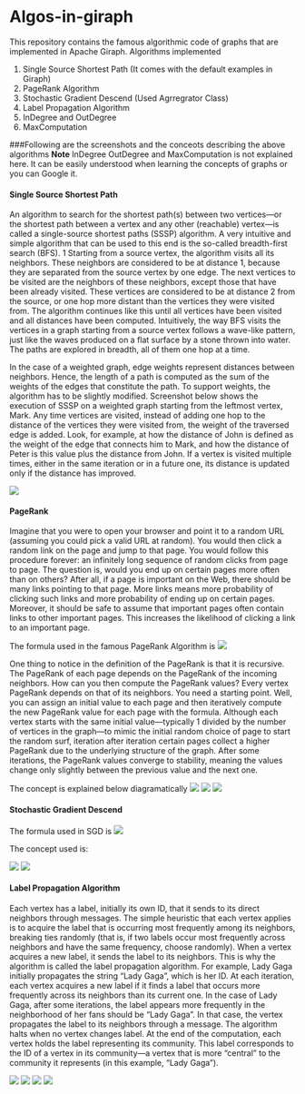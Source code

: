 # Algos-in-giraph
This repository contains the famous algorithmic code of graphs that are implemented in Apache Giraph.
Algorithms implemented

1. Single Source Shortest Path (It comes with the default examples in Giraph)
2. PageRank Algorithm
3. Stochastic Gradient Descend (Used Agrregrator Class)
4. Label Propagation Algorithm
5. InDegree and OutDegree
6. MaxComputation

###Following are the screenshots and the conceots describing the above algorithms
**Note** InDegree OutDegree and MaxComputation is not explained here. It can be easily understood when learning the concepts of graphs or you can Google it.

#### Single Source Shortest Path

An algorithm to search for the shortest path(s) between two vertices—or the shortest path between a
vertex and any other (reachable) vertex—is called a single-source shortest paths (SSSP) algorithm. A very
intuitive and simple algorithm that can be used to this end is the so-called breadth-first search (BFS). 1
Starting from a source vertex, the algorithm visits all its neighbors. These neighbors are considered to be at
distance 1, because they are separated from the source vertex by one edge. The next vertices to be visited are
the neighbors of these neighbors, except those that have been already visited. These vertices are considered
to be at distance 2 from the source, or one hop more distant than the vertices they were visited from. The
algorithm continues like this until all vertices have been visited and all distances have been computed.
Intuitively, the way BFS visits the vertices in a graph starting from a source vertex follows a wave-like
pattern, just like the waves produced on a flat surface by a stone thrown into water. The paths are explored in
breadth, all of them one hop at a time.

In the case of a weighted graph, edge weights represent distances between neighbors. Hence, the length
of a path is computed as the sum of the weights of the edges that constitute the path. To support weights, the
algorithm has to be slightly modified. Screenshot below shows the execution of SSSP on a weighted graph starting
from the leftmost vertex, Mark. Any time vertices are visited, instead of adding one hop to the distance of
the vertices they were visited from, the weight of the traversed edge is added. Look, for example, at how
the distance of John is defined as the weight of the edge that connects him to Mark, and how the distance
of Peter is this value plus the distance from John. If a vertex is visited multiple times, either in the same
iteration or in a future one, its distance is updated only if the distance has improved.

![](https://raw.githubusercontent.com/LakshayNagpal/Algos-in-giraph/master/images/SSSP.png)

#### PageRank

Imagine that you were to open your browser and point it to a
random URL (assuming you could pick a valid URL at random). You would then click a random link on the
page and jump to that page. You would follow this procedure forever: an infinitely long sequence of random
clicks from page to page. The question is, would you end up on certain pages more often than on others?
After all, if a page is important on the Web, there should be many links pointing to that page. More links means more probability of clicking such links and more probability of ending up on certain pages. Moreover,
it should be safe to assume that important pages often contain links to other important pages. This increases
the likelihood of clicking a link to an important page.

The formula used in the famous PageRank Algorithm is 
![](https://raw.githubusercontent.com/LakshayNagpal/Algos-in-giraph/master/images/pagerank1.png)

One thing to notice in the definition of the PageRank is that it is recursive. The PageRank of each page
depends on the PageRank of the incoming neighbors. How can you then compute the PageRank values?
Every vertex PageRank depends on that of its neighbors. You need a starting point. Well, you can assign
an initial value to each page and then iteratively compute the new PageRank value for each page with the
formula. Although each vertex starts with the same initial value—typically 1 divided by the number of
vertices in the graph—to mimic the initial random choice of page to start the random surf, iteration after
iteration certain pages collect a higher PageRank due to the underlying structure of the graph. After some
iterations, the PageRank values converge to stability, meaning the values change only slightly between the
previous value and the next one.


The concept is explained below diagramatically
![](https://raw.githubusercontent.com/LakshayNagpal/Algos-in-giraph/master/images/pagerank2.png)
![](https://raw.githubusercontent.com/LakshayNagpal/Algos-in-giraph/master/images/pagerank3.png)
![](https://raw.githubusercontent.com/LakshayNagpal/Algos-in-giraph/master/images/pagerank4.png)

#### Stochastic Gradient Descend
The formula used in SGD is 
![](https://raw.githubusercontent.com/LakshayNagpal/Algos-in-giraph/master/images/SGD.png)

The concept used is:

![](https://raw.githubusercontent.com/LakshayNagpal/Algos-in-giraph/master/images/SGD1.png)
![](https://raw.githubusercontent.com/LakshayNagpal/Algos-in-giraph/master/images/SGD2.png)

#### Label Propagation Algorithm

Each vertex has a label, initially its own ID, that it sends to its direct
neighbors through messages. The simple heuristic that each vertex applies is to acquire the label that is
occurring most frequently among its neighbors, breaking ties randomly (that is, if two labels occur most
frequently across neighbors and have the same frequency, choose randomly). When a vertex acquires a new
label, it sends the label to its neighbors. This is why the algorithm is called the label propagation algorithm.
For example, Lady Gaga initially propagates the string “Lady Gaga”, which is her ID. At each iteration, each
vertex acquires a new label if it finds a label that occurs more frequently across its neighbors than its current
one. In the case of Lady Gaga, after some iterations, the label appears more frequently in the neighborhood
of her fans should be “Lady Gaga”. In that case, the vertex propagates the label to its neighbors through a
message. The algorithm halts when no vertex changes label. At the end of the computation, each vertex
holds the label representing its community. This label corresponds to the ID of a vertex in its community—a
vertex that is more “central” to the community it represents (in this example, “Lady Gaga”).

![](https://raw.githubusercontent.com/LakshayNagpal/Algos-in-giraph/master/images/LPA1.png)
![](https://raw.githubusercontent.com/LakshayNagpal/Algos-in-giraph/master/images/LPA2.png)
![](https://raw.githubusercontent.com/LakshayNagpal/Algos-in-giraph/master/images/LPA3.png)
![](https://raw.githubusercontent.com/LakshayNagpal/Algos-in-giraph/master/images/LPA4.png)
